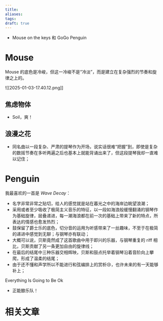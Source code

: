 ```yaml
---
title: 
aliases: 
tags: 
draft: true
---
```


- Mouse on the keys 和 GoGo Penguin

# Mouse

Mouse 的底色是冷峻，但这一冷峻不是“冷淡”，而是建立在复杂强烈的节奏和旋律之上的。

![[2025-01-03-17.40.12.png]]

## 焦虑物体

- Soil，爽！

## 浪漫之花

- 同名曲以一段复杂、严肃的提琴作为开场，说实话很难“把握”到，即使是复杂的数摇节奏在多听两遍之后也基本上就能背诵出来了，但这段提琴我却一直难以记住；

# Penguin

我最喜欢的一首是 *Wave Decay*：

- 名字非常非常之贴切，给人的感觉就是站在暮光之中的海岸边眺望浪潮；
- 采用或者至少吸收了极简主义音乐的特征，以一段如海浪般缓慢翻涌的钢琴作为基础旋律，层叠递进，每一潮海浪都在前一次的基础上带来了新的特点，所表达的情感也愈发热烈；
- 鼓保留了爵士乐的底色，切分音的运用为听感带来了一丝趣味，不至于在极简的递进中感觉到无聊；与钢琴亦有联动；
- 大概可以说，贝斯竟然成了这首歌曲中用于即兴的乐器，与钢琴重复的 riff 相比，贝斯贡献了另一条更加自由的旋律线；
-  在最后的结尾中三种乐器交相辉映，贝斯和鼓点托举着钢琴沿着音阶向上攀爬，形成了温柔的结尾；
- 由于还不懂和声学所以不能进行和弦编排上的赏析😢，也许未来的有一天能够补上；

Everything Is Going to Be Ok

- 正能酿乐队！

# 相关文章

